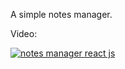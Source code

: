 A simple notes manager. 

Video: 

[![notes manager react js](https://res.cloudinary.com/marcomontalbano/image/upload/v1630063415/video_to_markdown/images/vimeo--593237965-c05b58ac6eb4c4700831b2b3070cd403.jpg)](https://vimeo.com/593237965 "notes manager react js")